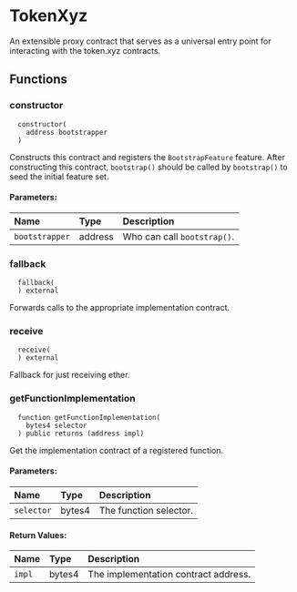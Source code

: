 # TokenXyz

An extensible proxy contract that serves as a universal entry point for
     interacting with the token.xyz contracts.



## Functions
### constructor
```solidity
  constructor(
    address bootstrapper
  ) 
```
Constructs this contract and registers the `BootstrapFeature` feature.
        After constructing this contract, `bootstrap()` should be called
        by `bootstrap()` to seed the initial feature set.


#### Parameters:
| Name | Type | Description                                                          |
| :--- | :--- | :------------------------------------------------------------------- |
|`bootstrapper` | address | Who can call `bootstrap()`.

### fallback
```solidity
  fallback(
  ) external
```
Forwards calls to the appropriate implementation contract.



### receive
```solidity
  receive(
  ) external
```
Fallback for just receiving ether.



### getFunctionImplementation
```solidity
  function getFunctionImplementation(
    bytes4 selector
  ) public returns (address impl)
```
Get the implementation contract of a registered function.


#### Parameters:
| Name | Type | Description                                                          |
| :--- | :--- | :------------------------------------------------------------------- |
|`selector` | bytes4 | The function selector.

#### Return Values:
| Name                           | Type          | Description                                                                  |
| :----------------------------- | :------------ | :--------------------------------------------------------------------------- |
|`impl`| bytes4 | The implementation contract address.





